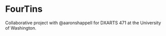 # FourTins
Collaborative project with @aaronshappell for DXARTS 471 at the University of Washington.
